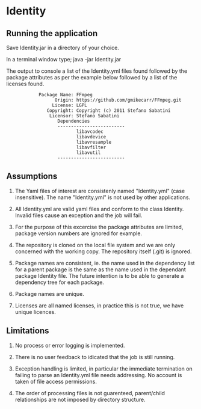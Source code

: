 # Identity
Running the application
---------------------
Save Identity.jar in a directory of your choice.

In a terminal window type;
        java -jar Identity.jar <Full path of working copy to be scanned>

The output to console a list of the Identity.yml files found followed by the package attributes as per the example below followed by a
list of the licenses found.

                Package Name: FFmpeg
                      Origin: https://github.com/gmikecarr/FFmpeg.git
                     License: LGPL
                   Copyright: Copyright (c) 2011 Stefano Sabatini
                    Licensor: Stefano Sabatini
                       Dependencies
                       -------------------------
                              libavcodec
                              libavdevice
                              libavresample
                              libavfilter
                              libavutil
                       -------------------------


Assumptions
----------
1) The Yaml files of interest are consistenly named "Identity.yml" (case insensitive). The name "Identity.yml" is not used by other applications.

2) All Identity.yml are valid yaml files and conform to the class Identity. Invalid files cause an exception and the job will fail.

3) For the purpose of this excercise the package attributes are limited, package version numbers are ignored for example.

4) The repository is cloned on the local file system and we are only concerned with the working copy. The repository itself (.git) is ignored.

5) Package names are consistent, ie. the name used in the dependency list for a parent package is the same as the name used in the dependant package Identity file. The future intention is to be able to generate a dependency tree for each package.

6) Package names are unique. 

7) Licenses are all named licenses, in practice this is not true, we have unique licences.

Limitations
-----------
1) No process or error logging is implemented.

2) There is no user feedback to idicated that the job is still running.

3) Exception handling is limited, in particular the immediate termination on failing to parse an Identity.yml file needs addressing. No account is taken of file access permissions.

4) The order of processing files is not guarenteed, parent/child relationships are not imposed by directory structure.



